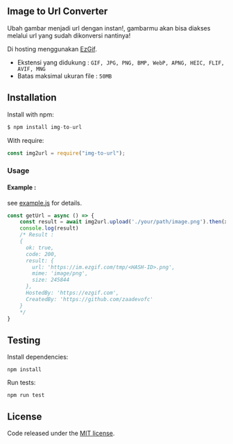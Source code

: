 ## Image to Url Converter

Ubah gambar menjadi url dengan instan!, gambarmu akan bisa diakses melalui url yang sudah dikonversi nantinya!

Di hosting menggunakan [EzGif](https://ezgif.com).

* Ekstensi yang didukung : `GIF, JPG, PNG, BMP, WebP, APNG, HEIC, FLIF, AVIF, MNG`
* Batas maksimal ukuran file : `50MB`

## Installation

Install with npm:

```js
$ npm install img-to-url
```

With require:

```js
const img2url = require("img-to-url");
```

### Usage

#### Example :

see [example.js](https://github.com/zaadevofc/img-to-url/blob/master/example.js) for details.

```js
const getUrl = async () => {
    const result = await img2url.upload('./your/path/image.png').then(x => x)
    console.log(result)
    /* Result :
    {
      ok: true,                                                         
      code: 200,
      result: {
        url: 'https://im.ezgif.com/tmp/<HASH-ID>.png',
        mime: 'image/png',
        size: 245844
      },
      HostedBy: 'https://ezgif.com',
      CreatedBy: 'https://github.com/zaadevofc'
    }
    */
}
```

## Testing

Install dependencies:

```
npm install
```

Run tests:

```
npm run test
```

## License

Code released under the [MIT license](LICENSE).